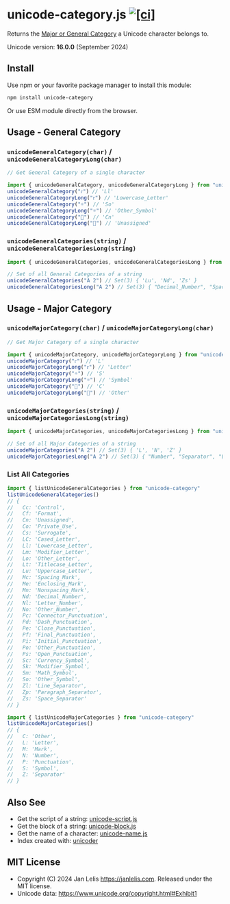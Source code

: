 # unicode-category.js [![[ci]](https://github.com/janlelis/unicode-category.js/workflows/Test/badge.svg)](https://github.com/janlelis/unicode-category.js/actions?query=workflow%3ATest)

Returns the [Major or General Category](https://en.wikipedia.org/wiki/Unicode_character_property#General_Category) a Unicode character belongs to.

Unicode version: **16.0.0** (September 2024)

## Install

Use npm or your favorite package manager to install this module:

```sh
npm install unicode-category
```

Or use ESM module directly from the browser.

## Usage - General Category

### `unicodeGeneralCategory(char)` / `unicodeGeneralCategoryLong(char)`

```js
// Get General Category of a single character

import { unicodeGeneralCategory, unicodeGeneralCategoryLong } from "unicode-category";
unicodeGeneralCategory("ᴦ") // 'Ll'
unicodeGeneralCategoryLong("ᴦ") // 'Lowercase_Letter'
unicodeGeneralCategory("☼") // 'So'
unicodeGeneralCategoryLong("☼") // 'Other_Symbol'
unicodeGeneralCategory("𐱐") // 'Cn'
unicodeGeneralCategoryLong("𐱐") // 'Unassigned'
```

### `unicodeGeneralCategories(string)` / `unicodeGeneralCategoriesLong(string)` 

```js
import { unicodeGeneralCategories, unicodeGeneralCategoriesLong } from "unicode-category";

// Set of all General Categories of a string
unicodeGeneralCategories("A 2") // Set(3) { 'Lu', 'Nd', 'Zs' }
unicodeGeneralCategoriesLong("A 2") // Set(3) { "Decimal_Number", "Space_Separator", "Uppercase_Letter" }
```

## Usage - Major Category

### `unicodeMajorCategory(char)` / `unicodeMajorCategoryLong(char)`

```js
// Get Major Category of a single character

import { unicodeMajorCategory, unicodeMajorCategoryLong } from "unicode-category";
unicodeMajorCategory("ᴦ") // 'L'
unicodeMajorCategoryLong("ᴦ") // 'Letter'
unicodeMajorCategory("☼") // 'S'
unicodeMajorCategoryLong("☼") // 'Symbol'
unicodeMajorCategory("𐱐") // 'C'
unicodeMajorCategoryLong("𐱐") // 'Other'
```

### `unicodeMajorCategories(string)` / `unicodeMajorCategoriesLong(string)` 

```js
import { unicodeMajorCategories, unicodeMajorCategoriesLong } from "unicode-category";

// Set of all Major Categories of a string
unicodeMajorCategories("A 2") // Set(3) { 'L', 'N', 'Z' }
unicodeMajorCategoriesLong("A 2") // Set(3) { "Number", "Separator", "Letter" }
```

### List All Categories

```js
import { listUnicodeGeneralCategories } from "unicode-category"
listUnicodeGeneralCategories()
// {
//   Cc: 'Control',
//   Cf: 'Format',
//   Cn: 'Unassigned',
//   Co: 'Private_Use',
//   Cs: 'Surrogate',
//   LC: 'Cased_Letter',
//   Ll: 'Lowercase_Letter',
//   Lm: 'Modifier_Letter',
//   Lo: 'Other_Letter',
//   Lt: 'Titlecase_Letter',
//   Lu: 'Uppercase_Letter',
//   Mc: 'Spacing_Mark',
//   Me: 'Enclosing_Mark',
//   Mn: 'Nonspacing_Mark',
//   Nd: 'Decimal_Number',
//   Nl: 'Letter_Number',
//   No: 'Other_Number',
//   Pc: 'Connector_Punctuation',
//   Pd: 'Dash_Punctuation',
//   Pe: 'Close_Punctuation',
//   Pf: 'Final_Punctuation',
//   Pi: 'Initial_Punctuation',
//   Po: 'Other_Punctuation',
//   Ps: 'Open_Punctuation',
//   Sc: 'Currency_Symbol',
//   Sk: 'Modifier_Symbol',
//   Sm: 'Math_Symbol',
//   So: 'Other_Symbol',
//   Zl: 'Line_Separator',
//   Zp: 'Paragraph_Separator',
//   Zs: 'Space_Separator'
// }

import { listUnicodeMajorCategories } from "unicode-category"
listUnicodeMajorCategories()
// {
//   C: 'Other',
//   L: 'Letter',
//   M: 'Mark',
//   N: 'Number',
//   P: 'Punctuation',
//   S: 'Symbol',
//   Z: 'Separator'
// }

```

## Also See

- Get the script of a string: [unicode-script.js](https://github.com/janlelis/unicode-script.js)
- Get the block of a string: [unicode-block.js](https://github.com/janlelis/unicode-block.js)
- Get the name of a character: [unicode-name.js](https://github.com/janlelis/unicode-name.js)
- Index created with: [unicoder](https://github.com/janlelis/unicoder)

## MIT License

- Copyright (C) 2024 Jan Lelis <https://janlelis.com>. Released under the MIT license.
- Unicode data: https://www.unicode.org/copyright.html#Exhibit1
